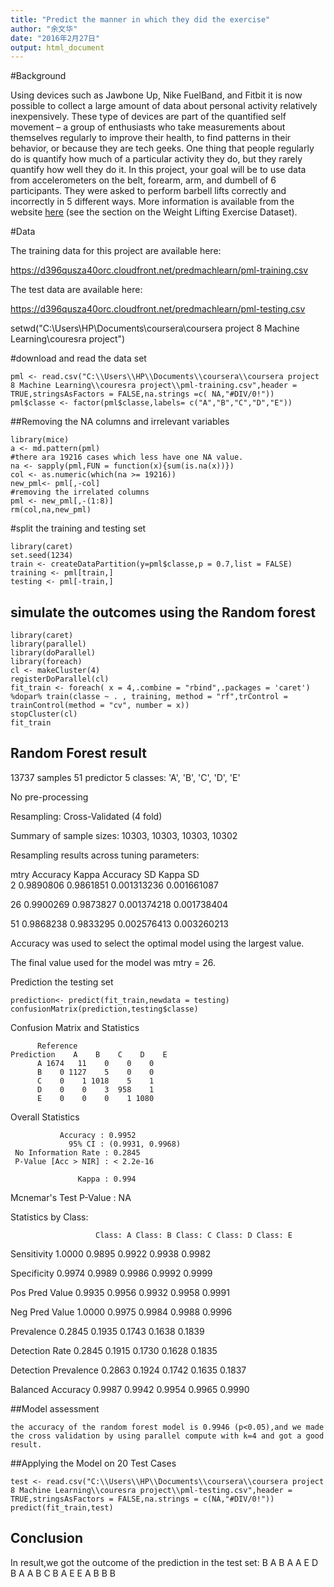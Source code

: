 ```yaml
---
title: "Predict the manner in which they did the exercise"
author: "余文华"
date: "2016年2月27日"
output: html_document
---
```

#Background

Using devices such as Jawbone Up, Nike FuelBand, and Fitbit it is now possible to collect a large amount of data about personal activity relatively inexpensively. These type of devices are part of the quantified self movement – a group of enthusiasts who take measurements about themselves regularly to improve their health, to find patterns in their behavior, or because they are tech geeks. One thing that people regularly do is quantify how much of a particular activity they do, but they rarely quantify how well they do it. In this project, your goal will be to use data from accelerometers on the belt, forearm, arm, and dumbell of 6 participants. They were asked to perform barbell lifts correctly and incorrectly in 5 different ways. More information is available from the website [here](http://groupware.les.inf.puc-rio.br/har) (see the section on the Weight Lifting Exercise Dataset).

#Data

The training data for this project are available here:

<https://d396qusza40orc.cloudfront.net/predmachlearn/pml-training.csv>

The test data are available here:

<https://d396qusza40orc.cloudfront.net/predmachlearn/pml-testing.csv>

setwd("C:\\Users\\HP\\Documents\\coursera\\coursera project 8 Machine Learning\\couresra project")

#download and read the data set
```{r}
pml <- read.csv("C:\\Users\\HP\\Documents\\coursera\\coursera project 8 Machine Learning\\couresra project\\pml-training.csv",header = TRUE,stringsAsFactors = FALSE,na.strings =c( NA,"#DIV/0!"))
pml$classe <- factor(pml$classe,labels= c("A","B","C","D","E"))
```


##Removing the NA columns and irrelevant variables

```{r,cache=TRUE}
library(mice)
a <- md.pattern(pml)
#there ara 19216 cases which less have one NA value.
na <- sapply(pml,FUN = function(x){sum(is.na(x))})
col <- as.numeric(which(na >= 19216))
new_pml<- pml[,-col]
#removing the irrelated columns
pml <- new_pml[,-(1:8)]
rm(col,na,new_pml)
```

#split the training and testing set
```{r}
library(caret)
set.seed(1234)
train <- createDataPartition(y=pml$classe,p = 0.7,list = FALSE)
training <- pml[train,]
testing <- pml[-train,]
```

## simulate the outcomes using the Random forest
```{r,cache=TRUE}
library(caret)
library(parallel)
library(doParallel)
library(foreach)
cl <- makeCluster(4)
registerDoParallel(cl)
fit_train <- foreach( x = 4,.combine = "rbind",.packages = 'caret') %dopar% train(classe ~ . , training, method = "rf",trControl = trainControl(method = "cv", number = x))
stopCluster(cl)
fit_train
```
## Random Forest result
 13737 samples
   51 predictor
   5 classes: 'A', 'B', 'C', 'D', 'E' 

No pre-processing

 Resampling: Cross-Validated (4 fold) 
 
 Summary of sample sizes: 10303, 10303, 10303, 10302 
 
Resampling results across tuning parameters:


  mtry  Accuracy   Kappa      Accuracy SD  Kappa SD   
   2    0.9890806  0.9861851  0.001313236  0.001661087
   
  26    0.9900269  0.9873827  0.001374218  0.001738404
  
  51    0.9868238  0.9833295  0.002576413  0.003260213
 
 Accuracy was used to select the optimal model using  the largest value.
 
 The final value used for the model was mtry = 26.
 
Prediction the testing set

```{r}
prediction<- predict(fit_train,newdata = testing)
confusionMatrix(prediction,testing$classe)
```
Confusion Matrix and Statistics
 
          Reference
    Prediction    A    B    C    D    E
          A 1674   11    0    0    0
          B    0 1127    5    0    0
          C    0    1 1018    5    1
          D    0    0    3  958    1
          E    0    0    0    1 1080

 Overall Statistics
                                          
               Accuracy : 0.9952          
                 95% CI : (0.9931, 0.9968)
     No Information Rate : 0.2845          
     P-Value [Acc > NIR] : < 2.2e-16       
                                          
                   Kappa : 0.994           
  Mcnemar's Test P-Value : NA              
 
 Statistics by Class:
 
                       Class: A Class: B Class: C Class: D Class: E
                       
 Sensitivity            1.0000   0.9895   0.9922   0.9938   0.9982
 
 Specificity            0.9974   0.9989   0.9986   0.9992   0.9999
 
 Pos Pred Value         0.9935   0.9956   0.9932   0.9958   0.9991
 
 Neg Pred Value         1.0000   0.9975   0.9984   0.9988   0.9996
 
 Prevalence             0.2845   0.1935   0.1743   0.1638   0.1839
 
 Detection Rate         0.2845   0.1915   0.1730   0.1628   0.1835
 
 Detection Prevalence   0.2863   0.1924   0.1742   0.1635   0.1837
 
 Balanced Accuracy      0.9987   0.9942   0.9954   0.9965   0.9990
 

##Model assessment

    the accuracy of the random forest model is 0.9946 (p<0.05),and we made the cross validation by using parallel compute with k=4 and got a good result.
    
##Applying the Model on 20 Test Cases
```{r}
test <- read.csv("C:\\Users\\HP\\Documents\\coursera\\coursera project 8 Machine Learning\\couresra project\\pml-testing.csv",header = TRUE,stringsAsFactors = FALSE,na.strings = c(NA,"#DIV/0!"))
predict(fit_train,test)
```
## Conclusion
   In result,we got the outcome of the prediction in the test set:
   B A B A A E D B A A B C B A E E A B B B


